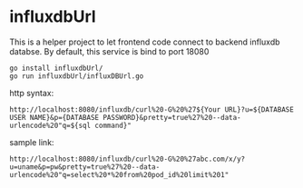 # influxdbUrl

This is a helper project to let frontend code connect to backend influxdb databse.
By default, this service is bind to port 18080


```
go install influxdbUrl/
go run influxdbUrl/influxDBUrl.go
```

http syntax:
```
http://localhost:8080/influxdb/curl%20-G%20%27${Your URL}?u=${DATABASE USER NAME}&p={DATABASE PASSWORD}&pretty=true%27%20--data-urlencode%20"q=${sql command}"
```

sample link:
```
http://localhost:8080/influxdb/curl%20-G%20%27abc.com/x/y?u=uname&p=pw&pretty=true%27%20--data-urlencode%20"q=select%20*%20from%20pod_id%20limit%201"
```
